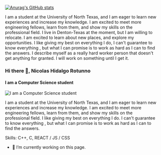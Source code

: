 


[![Anurag's GitHub stats](https://github-readme-stats.vercel.app/api?username=Nicolas-Hidalgo)](https://github.com/Nicolas-hr00)

I am a student at the University of North Texas, and I am eager to learn new experiences and increase my knowledge. I am excited to meet more engineering fellows, learn from them, and show my skills on the professional field. I live in Denton-Texas at the moment, but I am willing to relocate. I am excited to learn about new places, and explore my opportunities. I like giving my best on everything I do, I can't guarantee to know everything , but what I can promise is to work as hard as I can to find the answers. I describe myself as a really hard worker person that doesn't get anything for granted. I will work on something until I get it. 

### Hi there 👋, Nicolas Hidalgo Rotunno 
#### I am a Computer Science student
![I am a Computer Science student](http://philippe.bourgau.net/imgs/2015-08-19-mining-github-for-new-hires/github.png)

  I am a student at the University of North Texas, 
and I am eager to learn new experiences and increase my knowledge. 
I am excited to meet more engineering fellows, learn from them,
 and show my skills on the professional field.  I like giving my best on everything I do. I can't guarantee to know everything , but what I can promise is to work as hard as I can to find the answers. 

Skills: C++, C, REACT / JS  / CSS

- 🔭 I’m currently working on this page. 




